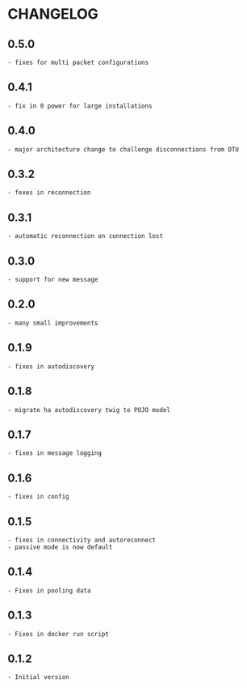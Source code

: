 # CHANGELOG

## 0.5.0
    - fixes for multi packet configurations

## 0.4.1
    - fix in 0 power for large installations

## 0.4.0
    - major architecture change to challenge disconnections from DTU

## 0.3.2
    - fexes in reconnection

## 0.3.1
    - automatic reconnection on connection lost

## 0.3.0

    - support for new message

## 0.2.0

    - many small improvements

## 0.1.9

    - fixes in autodiscovery

## 0.1.8

    - migrate ha autodiscovery twig to POJO model

## 0.1.7

    - fixes in message logging

## 0.1.6

    - fixes in config

## 0.1.5

    - fixes in connectivity and autoreconnect
    - passive mode is now default

## 0.1.4
 
    - Fixes in pooling data

## 0.1.3

    - Fixes in docker run script

## 0.1.2

    - Initial version
